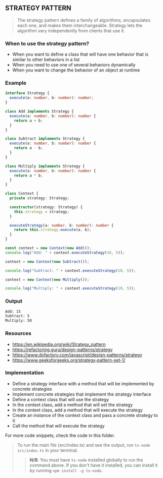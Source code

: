 ## STRATEGY PATTERN

> The strategy pattern defines a family of algorithms, encapsulates each one, and makes them interchangeable. Strategy lets the algorithm vary independently from clients that use it.

### When to use the strategy pattern?

- When you want to define a class that will have one behavior that is similar to other behaviors in a list
- When you need to use one of several behaviors dynamically
- When you want to change the behavior of an object at runtime

### Example

```typescript
interface Strategy {
  execute(a: number, b: number): number;
}

class Add implements Strategy {
  execute(a: number, b: number): number {
    return a + b;
  }
}

class Subtract implements Strategy {
  execute(a: number, b: number): number {
    return a - b;
  }
}

class Multiply implements Strategy {
  execute(a: number, b: number): number {
    return a * b;
  }
}

class Context {
  private strategy: Strategy;

  constructor(strategy: Strategy) {
    this.strategy = strategy;
  }

  executeStrategy(a: number, b: number): number {
    return this.strategy.execute(a, b);
  }
}

const context = new Context(new Add());
console.log("Add: " + context.executeStrategy(10, 5));

context = new Context(new Subtract());

console.log("Subtract: " + context.executeStrategy(10, 5));

context = new Context(new Multiply());

console.log("Multiply: " + context.executeStrategy(10, 5));
```

### Output

```bash
Add: 15
Subtract: 5
Multiply: 50
```

### Resources

- https://en.wikipedia.org/wiki/Strategy_pattern
- https://refactoring.guru/design-patterns/strategy
- https://www.dofactory.com/javascript/design-patterns/strategy
- https://www.geeksforgeeks.org/strategy-pattern-set-1/

### Implementation

- Define a strategy interface with a method that will be implemented by concrete strategies
- Implement concrete strategies that implement the strategy interface
- Define a context class that will use the strategy
- In the context class, add a method that will set the strategy
- In the context class, add a method that will execute the strategy
- Create an instance of the context class and pass a concrete strategy to it
- Call the method that will execute the strategy

For more code snippets, check the code in this folder.

> To run the main file (src/index.ts) and see the output, run `ts-node src/index.ts` in your terminal.
>
> > **N/B**: You must have `ts-node` installed globally to run the command above. If you don't have it installed, you can install it by running `npm install -g ts-node`.
